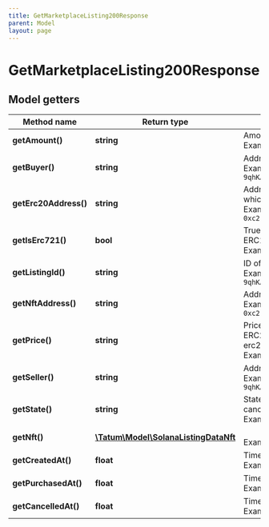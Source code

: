 ```yaml
---
title: GetMarketplaceListing200Response
parent: Model
layout: page
---
```


# GetMarketplaceListing200Response

## Model getters

Method name | Return type | Description | Notes
------------ | ------------- | ------------- | -------------
**getAmount()** | **string** | Amount of NFTs to sold in this listing. <br>Example: `1` |
**getBuyer()** | **string** | Address of the buyer, if exists. <br>Example: `9qhKAgVRebMnjVM4AHdHcseYQG47Mns3U8e7dRz24kg5` | [optional]
**getErc20Address()** | **string** | Address of the ERC20 token smart contract, which should be used for paying for the asset <br>Example: `0xc21C81ef03f98898Fb155E00C364e8a7b9D158b8` | [optional]
**getIsErc721()** | **bool** | True if asset is NFT of type ERC721, false if ERC1155 <br>Example: `true` | [optional]
**getListingId()** | **string** | ID of the listing <br>Example: `9qhKAgVRebMnjVM4AHdHcseYQG47Mns3U8e7dRz24kg5` |
**getNftAddress()** | **string** | Address of the NFT smart contract. <br>Example: `0xc21C81ef03f98898Fb155E00C364e8a7b9D158b8` | [optional]
**getPrice()** | **string** | Price of the NFT asset in native currency or ERC20 token based on the presence of erc20Address field. <br>Example: `1.234` |
**getSeller()** | **string** | Address of the seller. <br>Example: `9qhKAgVRebMnjVM4AHdHcseYQG47Mns3U8e7dRz24kg5` |
**getState()** | **string** | State of the listing. 0 - available, 1 - sold, 2 - cancelled <br>Example: `1` |
**getNft()** | [**\Tatum\Model\SolanaListingDataNft**](../SolanaListingDataNft) |  <br>Example: `null` |
**getCreatedAt()** | **float** | Timestamp when this listing was created <br>Example: `1669751911` |
**getPurchasedAt()** | **float** | Timestamp when this listing was purchased <br>Example: `1669751911` | [optional]
**getCancelledAt()** | **float** | Timestamp when this listing was cancelled <br>Example: `1669751911` | [optional]

